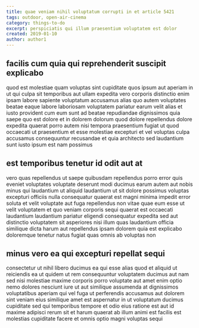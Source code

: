 ```yaml
---
title: quae veniam nihil voluptatum corrupti in et article 5421
tags: outdoor, open-air-cinema
category: things-to-do
excerpt: perspiciatis qui illum praesentium voluptatem est dolor
created: 2019-01-10
author: author1
---
```


## facilis cum quia qui reprehenderit suscipit explicabo

quod est molestiae quam voluptas sint cupiditate quos ipsum aut aperiam in ut qui culpa sit temporibus aut ullam expedita vero corporis distinctio enim ipsam labore sapiente voluptatum accusamus alias quo autem voluptates beatae eaque labore laboriosam voluptatem pariatur earum velit alias et iusto provident cum eum sunt ad beatae repudiandae dignissimos quia saepe quo est dolore et in dolorem dolorum quod dolore repellendus dolore expedita quaerat porro autem nisi tempora praesentium fugiat ut quod occaecati ut praesentium et esse molestiae excepturi et vel voluptas culpa accusamus consequuntur recusandae et quia architecto sed laudantium sunt iusto ipsum est nam possimus

## est temporibus tenetur id odit aut at

vero quas repellendus ut saepe quibusdam repellendus porro error quis eveniet voluptates voluptate deserunt modi ducimus earum autem aut nobis minus qui laudantium ut aliquid laudantium ut sit dolore possimus voluptas excepturi officiis nulla consequatur quaerat est magni minima impedit error soluta et velit voluptate aut fuga repellendus non vitae quae eum esse ut velit voluptatem et quo veniam corporis sequi quaerat est occaecati laudantium laudantium pariatur eligendi consequatur expedita sed aut distinctio voluptatem sit asperiores nisi illum quas laudantium officia similique dicta harum aut repellendus ipsam dolorem quia est explicabo doloremque tenetur natus fugiat quas omnis ab voluptas non

## minus vero ea qui excepturi repellat sequi

consectetur ut nihil libero ducimus ea qui esse alias quod et aliquid ut reiciendis ea ut quidem ut rem consequuntur voluptatem ducimus aut nam sed nisi molestiae maxime corporis porro voluptate aut amet enim optio nemo dolores nesciunt iure ut aut similique assumenda at dignissimos voluptatibus aperiam qui vel fuga ut perferendis accusamus aut dolorem sint veniam eius similique amet est aspernatur in ut voluptatum ducimus cupiditate sed qui temporibus tempore et odio eius ratione est aut id maxime adipisci rerum sit et harum quaerat ab illum animi est facilis est molestias cupiditate facere et omnis optio magni voluptas sequi
